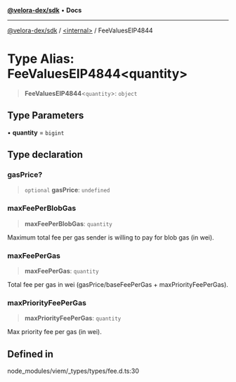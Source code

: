 [**@velora-dex/sdk**](../../README.md) • **Docs**

***

[@velora-dex/sdk](../../globals.md) / [\<internal\>](../README.md) / FeeValuesEIP4844

# Type Alias: FeeValuesEIP4844\<quantity\>

> **FeeValuesEIP4844**\<`quantity`\>: `object`

## Type Parameters

• **quantity** = `bigint`

## Type declaration

### gasPrice?

> `optional` **gasPrice**: `undefined`

### maxFeePerBlobGas

> **maxFeePerBlobGas**: `quantity`

Maximum total fee per gas sender is willing to pay for blob gas (in wei).

### maxFeePerGas

> **maxFeePerGas**: `quantity`

Total fee per gas in wei (gasPrice/baseFeePerGas + maxPriorityFeePerGas).

### maxPriorityFeePerGas

> **maxPriorityFeePerGas**: `quantity`

Max priority fee per gas (in wei).

## Defined in

node\_modules/viem/\_types/types/fee.d.ts:30
